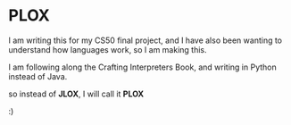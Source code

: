 # PLOX

I am writing this for my CS50 final project, and I have also been wanting to understand how languages work, so I am making this. 

I am following along the Crafting Interpreters Book, and writing in Python instead of Java. 

so instead of **JLOX**, I will call it **PLOX**

:)


